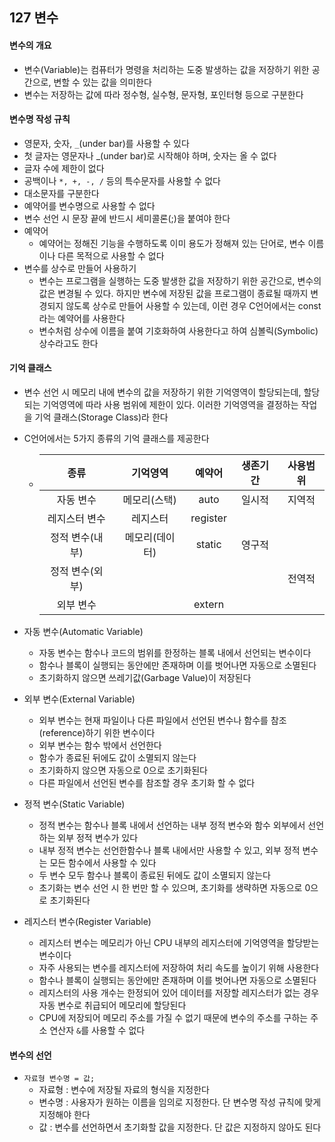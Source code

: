 ## 127 변수

#### 변수의 개요

- 변수(Variable)는 컴퓨터가 명령을 처리하는 도중 발생하는 값을 저장하기 위한 공간으로, 변할 수 있는 값을 의미한다
- 변수는 저장하는 값에 따라 정수형, 실수형, 문자형, 포인터형 등으로 구분한다



#### 변수명 작성 규칙

- 영문자, 숫자, `_`(under bar)를 사용할 수 있다
- 첫 글자는 영문자나 _(under bar)로 시작해야 하며, 숫자는 올 수 없다
- 글자 수에 제한이 없다
- 공백이나 `*, +, -, /` 등의 특수문자를 사용할 수 없다
- 대소문자를 구분한다
- 예약어를 변수명으로 사용할 수 없다
- 변수 선언 시 문장 끝에 반드시 세미콜론(;)을 붙여야 한다
- 예약어
  - 예약어는 정해진 기능을 수행하도록 이미 용도가 정해져 있는 단어로, 변수 이름이나 다른 목적으로 사용할 수 없다
- 변수를 상수로 만들어 사용하기
  - 변수는 프로그램을 실행하는 도중 발생한 값을 저장하기 위한 공간으로, 변수의 값은 변경될 수 있다. 하지만 변수에 저장된 값을 프로그램이 종료될 때까지 변경되지 않도록 상수로 만들어 사용할 수 있는데, 이런 경우 C언어에서는 const라는 예약어를 사용한다
  - 변수처럼 상수에 이름을 붙여 기호화하여 사용한다고 하여 심볼릭(Symbolic) 상수라고도 한다



#### 기억 클래스

- 변수 선언 시 메모리 내에 변수의 값을 저장하기 위한 기억영역이 할당되는데, 할당되는 기억영역에 따라 사용 범위에 제한이 있다. 이러한 기억영역을 결정하는 작업을 기억 클래스(Storage Class)라 한다

- C언어에서는 5가지 종류의 기억 클래스를 제공한다

  - |      종류       |    기억영역    |  예약어  | 생존기간 | 사용범위 |
    | :-------------: | :------------: | :------: | :------: | :------: |
    |    자동 변수    |  메모리(스택)  |   auto   |  일시적  |  지역적  |
    |  레지스터 변수  |    레지스터    | register |          |          |
    | 정적 변수(내부) | 메모리(데이터) |  static  |  영구적  |          |
    | 정적 변수(외부) |                |          |          |  전역적  |
    |    외부 변수    |                |  extern  |          |          |

- 자동 변수(Automatic Variable)

  - 자동 변수는 함수나 코드의 범위를 한정하는 블록 내에서 선언되는 변수이다
  - 함수나 블록이 실행되는 동안에만 존재하며 이를 벗어나면 자동으로 소멸된다
  - 초기화하지 않으면 쓰레기값(Garbage Value)이 저장된다

- 외부 변수(External Variable)

  - 외부 변수는 현재 파일이나 다른 파일에서 선언된 변수나 함수를 참조(reference)하기 위한 변수이다
  - 외부 변수는 함수 밖에서 선언한다
  - 함수가 종료된 뒤에도 값이 소멸되지 않는다
  - 초기화하지 않으면 자동으로 0으로 초기화된다
  - 다른 파일에서 선언된 변수를 참조할 경우 초기화 할 수 없다

- 정적 변수(Static Variable)

  - 정적 변수는 함수나 블록 내에서 선언하는 내부 정적 변수와 함수 외부에서 선언하는 외부 정적 변수가 있다
  - 내부 정적 변수는 선언한함수나 블록 내에서만 사용할 수 있고, 외부 정적 변수는 모든 함수에서 사용할 수 있다
  - 두 변수 모두 함수나 블록이 종료된 뒤에도 값이 소멸되지 않는다
  - 초기화는 변수 선언 시 한 번만 할 수 있으며, 초기화를 생략하면 자동으로 0으로 초기화된다

- 레지스터 변수(Register Variable)

  - 레지스터 변수는 메모리가 아닌 CPU 내부의 레지스터에 기억영역을 할당받는 변수이다
  - 자주 사용되는 변수를 레지스터에 저장하여 처리 속도를 높이기 위해 사용한다
  - 함수나 블록이 실행되는 동안에만 존재하며 이를 벗어나면 자동으로 소멸된다
  - 레지스터의 사용 개수는 한정되어 있어 데이터를 저장할 레지스터가 없는 경우 자동 변수로 취급되어 메모리에 할당된다
  - CPU에 저장되어 메모리 주소를 가질 수 없기 때문에 변수의 주소를 구하는 주소 연산자 `&`를 사용할 수 없다



#### 변수의 선언

- `자료형 변수명 = 값;`
  - 자료형 : 변수에 저장될 자료의 형식을 지정한다
  - 변수명 : 사용자가 원하는 이름을 임의로 지정한다. 단 변수명 작성 규칙에 맞게 지정해야 한다
  - 값 : 변수를 선언하면서 초기화할 값을 지정한다. 단 값은 지정하지 않아도 된다